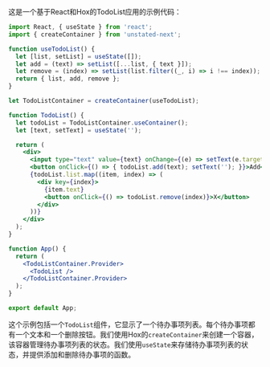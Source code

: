 这是一个基于React和Hox的TodoList应用的示例代码：

```jsx
import React, { useState } from 'react';
import { createContainer } from 'unstated-next';

function useTodoList() {
  let [list, setList] = useState([]);
  let add = (text) => setList([...list, { text }]);
  let remove = (index) => setList(list.filter((_, i) => i !== index));
  return { list, add, remove };
}

let TodoListContainer = createContainer(useTodoList);

function TodoList() {
  let todoList = TodoListContainer.useContainer();
  let [text, setText] = useState('');

  return (
    <div>
      <input type="text" value={text} onChange={(e) => setText(e.target.value)} />
      <button onClick={() => { todoList.add(text); setText(''); }}>Add</button>
      {todoList.list.map((item, index) => (
        <div key={index}>
          {item.text}
          <button onClick={() => todoList.remove(index)}>X</button>
        </div>
      ))}
    </div>
  );
}

function App() {
  return (
    <TodoListContainer.Provider>
      <TodoList />
    </TodoListContainer.Provider>
  );
}

export default App;
```

这个示例包括一个`TodoList`组件，它显示了一个待办事项列表。每个待办事项都有一个文本和一个删除按钮。我们使用Hox的`createContainer`来创建一个容器，该容器管理待办事项列表的状态。我们使用`useState`来存储待办事项列表的状态，并提供添加和删除待办事项的函数。

